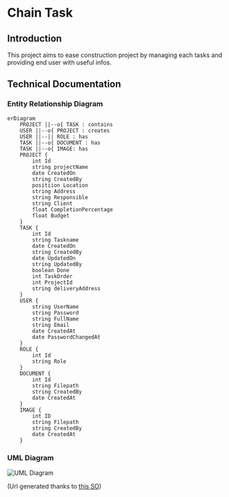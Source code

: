 # Chain Task



## Introduction 

This project aims to ease construction project by managing each tasks and providing end user with useful infos.

## Technical Documentation

### Entity Relationship Diagram

```mermaid
erDiagram
    PROJECT ||--o{ TASK : contains
    USER ||--o{ PROJECT : creates
    USER ||--|| ROLE : has
    TASK ||--o{ DOCUMENT : has
    TASK ||--o{ IMAGE: has
    PROJECT {
        int Id
        string projectName
        date CreatedOn
        string CreatedBy
        positiion Location
        string Address
        string Responsible
        string Client
        float CompletionPercentage
        float Budget
    }
    TASK {
        int Id
        string Taskname
        date CreatedOn
        string CreatedBy
        date UpdatedOn
        string UpdatedBy
        boolean Done
        int TaskOrder
        int ProjectId
        string deliveryAddress
    }
    USER {
        string UserName
        string Password
        string FullName
        string Email
        date CreatedAt
        date PasswordChangedAt
    }
    ROLE {
        int Id
        string Role
    }
    DOCUMENT {
        int Id
        string Filepath
        string CreatedBy 
        date CreatedAt 
    }
    IMAGE {
        int ID
        string Filepath
        string CreatedBy 
        date CreatedAt 
    }
```

### UML Diagram 

![UML Diagram](www.plantuml.com/plantuml/png/HST1gi8m403Gg_n_WKQGL114segsYYXKkd0tJOC9cKnACh7N5zpuTk_Vai8ywHpnpp3FQIj4XALuMJPvp4b75OWrSQ625muyu1YMfF4DNYW3bXYI4rDGlnKp0d7skEVWDErERLyzLjLNqzPoKnw7wxhhPDF9-t2eRsNvR7jvELSV)

(Url generated thanks to [this SO](https://stackoverflow.com/questions/32203610/how-to-integrate-uml-diagrams-into-gitlab-or-github/32771815#32771815))